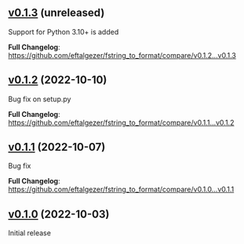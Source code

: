## [v0.1.3](https://github.com/eftalgezer/fstring_to_format/tree/v0.1.3) (unreleased)

Support for Python 3.10+ is added

**Full Changelog**: https://github.com/eftalgezer/fstring_to_format/compare/v0.1.2...v0.1.3

## [v0.1.2](https://github.com/eftalgezer/fstring_to_format/tree/v0.1.2) (2022-10-10)

Bug fix on setup.py

**Full Changelog**: https://github.com/eftalgezer/fstring_to_format/compare/v0.1.1...v0.1.2

## [v0.1.1](https://github.com/eftalgezer/fstring_to_format/tree/v0.1.1) (2022-10-07)

Bug fix

**Full Changelog**: https://github.com/eftalgezer/fstring_to_format/compare/v0.1.0...v0.1.1


## [v0.1.0](https://github.com/eftalgezer/fstring_to_format/tree/v0.1.0) (2022-10-03)

Initial release
